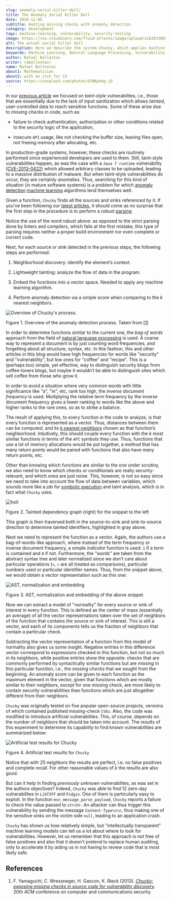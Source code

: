 ```yaml
---
slug: anomaly-serial-killer-doll/
title: The Anomaly Serial Killer Doll
date: 2018-12-05
subtitle: Hunting missing checks with anomaly detection
category: development
tags: machine-learning, vulnerability, security-testing
image: https://res.cloudinary.com/fluid-attacks/image/upload/v1620330658/blog/anomaly-serial-killer-doll/cover_k3xhjm.webp
alt: The actual serial killer doll
description: Here we describe the system Chucky, which applies machine learning and natural language processing techniques to find missing-check related vulnerabilities.
keywords: Machine Learning, Natural Language Processing, Vulnerability, Anomaly Detection, Nearest Neighbors, Missing Check, Security, Ethical Hacking, Pentesting
author: Rafael Ballestas
writer: raballestasr
name: Rafael Ballestas
about1: Mathematician
about2: with an itch for CS
source: https://unsplash.com/photos/6TWKpVmg-jQ
---
```


In our [previous article](../exploit-code-graph/)
we focused on *taint-style* vulnerabilites, i.e.,
those that are essentially due to the lack of input sanitization
which allows *tainted*, user-controlled data
to reach sensitive functions.
Some of these arise due to *missing checks* in code, such as:

- failure to check authentication, authorization or other conditions
  related to the security logic of the application,

- insecure `API` usage, like not checking the buffer size, leaving
  files open, not freeing memory after allocating, etc.

In production-grade systems, however,
these checks are routinely performed since
experienced developers are used to them.
Still, taint-style vulnerabilities happen,
as was the case with a `Java 7 runtime`
vulnerability ([CVE-2013-0422](https://cve.mitre.org/cgi-bin/cvename.cgi?name=CVE-2013-0422))
which allowed arbitrary classes to be uploaded,
leading to a massive distribution of malware.
But when taint-style vulnerabilities do occur, they are certainly *anomalies*.
Thus, searching for this kind of situation
(in mature software systems) is a problem
for which [anomaly detection](../machine-learning-hack/#anomaly-detection-approaches)
[machine learning](../crash-course-machine-learning/#anomaly-detection-via-k-nearest-neighbors)
algorithms
lend themselves well.

Given a function,
`Chucky` finds all the sources and sinks referenced by it.
If you’ve been following our [latest articles](../tags/machine-learning/),
it should come as no surprise that the first step in the procedure
is to perform a *robust* [parsing](../pars-orationis-secura/).

Notice the use of the word *robust* above:
as opposed to the strict parsing done by linters and compilers,
which fails at the first mistake,
this type of parsing requires
neither a proper build environment
nor even complete or correct code.

Next, for each source or sink detected in the previous steps,
the following steps are performed:

1. Neighborhood discovery: identify the element’s context.

2. Lightweight tainting: analyze the flow of data in the program.

3. Embed the functions into a vector space. Needed to apply any machine
    learning algorithm.

4. Perform anomaly detection via a simple score when comparing to the
    *k* nearest neighbors.

<div class="imgblock">

![Overview of Chucky's process.](https://res.cloudinary.com/fluid-attacks/image/upload/v1620330656/blog/anomaly-serial-killer-doll/process_abczu9.webp)

<div class="title">

Figure 1. Overview of the anomaly detection process. Taken from
[\[1\]](#r1)

</div>

In order to determine functions similar to the current one,
the *bag of words* approach from the field of
[natural language processing](https://en.wikipedia.org/wiki/Natural_language_processing)
is used.
A coarse way to represent a document is by just counting word frequencies,
and forgetting about all structure, syntax, etc.
In this fashion,
this and other articles in this blog
would have high frequencies for words like "security" and "vulnerability",
but low ones for "coffee" and "recipe".
This is a (perhaps too) simple, yet effective, way
to distinguish security blogs from coffee-lovers blogs,
but maybe it wouldn’t be able to distinguish
sites which sell coffee from those who grow it.

<div>
<cta-banner
buttontxt="Read more"
link="/solutions/secure-code-review/"
title="Get started with Fluid Attacks' Secure Code Review solution right now"
/>
</div>

In order to avoid a situation where
very common words with little significance like "a", "in", etc,
rank too high, the *inverse document frequency* is used.
Multiplying the relative term frequency by the inverse document frequency
gives a lower ranking to words like the above and
higher ranks to the rare ones, so as to strike a balance.

The result of applying this, to every function in the code to analyze,
is that every function is represented as a vector.
Thus, distances between them can be computed,
and its [*k* nearest neighbors](../crash-course-machine-learning/#anomaly-detection-via-k-nearest-neighbors)
chosen as that function’s neighborhood.
Intuitively, this should couple every function
with the *k* most similar functions in terms of the `API` symbols they use.
Thus, functions that use a lot of memory allocations would be put together,
a method that has many return points
would be paired with functions that also have many return points, etc.

Other than knowing which functions are similar to the one under scrutiny,
we also need to know which checks or conditionals
are really security-relevant, and which ones are just noise.
This, however, is not so easy since we need to take into account
the flow of data between variables,
which sounds more like a job for [symbolic execution](../symbolic-execution-mortals)
and taint analysis, which is in fact what `Chucky` uses.

<div class="imgblock">

![holi](https://res.cloudinary.com/fluid-attacks/image/upload/v1620330657/blog/anomaly-serial-killer-doll/taint_u8oilr.webp)

<div class="title">

Figure 2. Tainted dependency graph (right) for the snippet to the left

</div>

</div>

This graph is then traversed both in the source-to-sink
and sink-to-source direction to determine tainted identifiers,
highlighted in gray above.

Next we need to represent the function as a vector.
Again, the authors use a bag-of-words-like approach,
where instead of the term frequency or inverse document frequency,
a simple *indicator* function is used:
`1` if a term is contained and `0` if not.
Furthermore, the *"words"* are taken from the abstract syntax tree
and later normalized since we don’t care about particular operations
(`<`, `>` are all treated as comparisons),
particular numbers used or particular identifier names.
Thus, from the snippet above,
we would obtain a vector representation such as this one:

<div class="imgblock">

![AST, normalization and embedding](https://res.cloudinary.com/fluid-attacks/image/upload/v1620330656/blog/anomaly-serial-killer-doll/embed_skmtja.webp)

<div class="title">

Figure 3. AST, normalization and embedding of the above snippet

</div>

</div>

Now we can extract a model of "normality"
for every source or sink of interest in every function.
This is defined as the center of mass (essentially an average)
of all the vector representations
taken over the set of neighbors of the function
that contains the source or sink of interest.
This is still a vector, and each of its components
tells us the fraction of neighbors that contain a particular check.

Subtracting the vector representation of a function
from this model of normality also gives us some insight.
Negative entries in this difference vector
correspond to expressions checked in this function,
but not so much in its neighbors,
while positive entries show the opposite:
checks that are commonly performed by syntactically similar functions
but are *missing* in this particular function,
i.e., the *missing checks* that we sought from the beginning.
An anomaly score can be given to each function
as the maximum element in the vector,
given that functions which are mostly similar to their neighbors,
except for one missing check,
are more likely to contain security vulnerabilities
than functions which are just altogether different from their neighbors.

`Chucky` was originally tested on five popular open-source projects,
versions of which contained published missing-check `CVEs`.
Also, the code was modified to introduce artificial vulnerabilites.
This, of course, depends on the number of neighbors
that should be taken into account.
The results of this experiment to determine its capability
to find known vulnerabilities are summarized below:

<div class="imgblock">

![Artificial test results for Chucky](https://res.cloudinary.com/fluid-attacks/image/upload/v1620330656/blog/anomaly-serial-killer-doll/results_zjae1t.webp)

<div class="title">

Figure 4. Artificial test results for `Chucky`

</div>

</div>

Notice that with 25 neighbors the results are perfect, i.e.
no false positives and complete recall.
For other reasonable values of *k* the results are also good.

But can it help in finding *previously unknown* vulnerabilites,
as was set in the authors objectives?
Indeed, `Chucky` was able to find 12 zero-day vulnerabilites
in `LibTIFF` and `Pidgin`.
One of them is particularly easy to exploit.
In the function `msn_message_parse_payload`,
`Chucky` reports a failure to check the value passed to `strchr`.
An attacker can thus trigger this vulnerability
by sending the message `Content-Type\n\n`,
thus making one of the sensitive sinks on the victim side `null`,
leading to an application crash.

`Chucky` has shown us how relatively simple,
but "intellectually transparent" machine learning models
can tell us a lot about where to look for vulnerabilities.
However, let us remember that this approach
is not free of false positives and also
that it doesn’t pretend to replace human auditing,
only to accelerate it
by aiding us in not having to review code that is most likely safe.

## References

1. F. Yamaguchi, C. Wressneger, H. Gascon, K. Rieck (2013). [*Chucky:
    exposing missing checks in source code for vulnerability
    discovery*](https://user.informatik.uni-goettingen.de/~krieck/docs/2013-ccs.pdf).
    20th ACM conference on computer and communications security.
